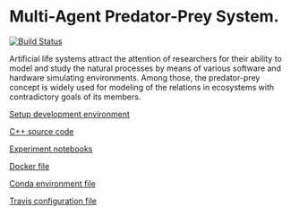 # Multi-Agent Predator-Prey System.
[![Build Status](https://travis-ci.org/Zhuikov/predator-prey.svg?branch=develop)](https://travis-ci.org/Zhuikov/predator-prey)

Artificial life systems attract the attention of researchers for their ability to model and study the natural processes by means of various software and hardware simulating environments. Among those, the predator-prey concept is widely used for modeling of the relations in ecosystems with contradictory goals of its members.

[Setup development environment](setup_development_env.md)

[C++ source code](https://github.com/Zhuikov/predator-prey/tree/develop/sources/Predator-prey)

[Experiment notebooks](https://github.com/Zhuikov/predator-prey/tree/develop/notebooks)

[Docker file](https://github.com/Zhuikov/predator-prey/blob/develop/Dockerfile)

[Conda environment file](https://github.com/Zhuikov/predator-prey/blob/develop/ppenv.yml)

[Travis configuration file](https://github.com/Zhuikov/predator-prey/blob/develop/.travis.yml)
